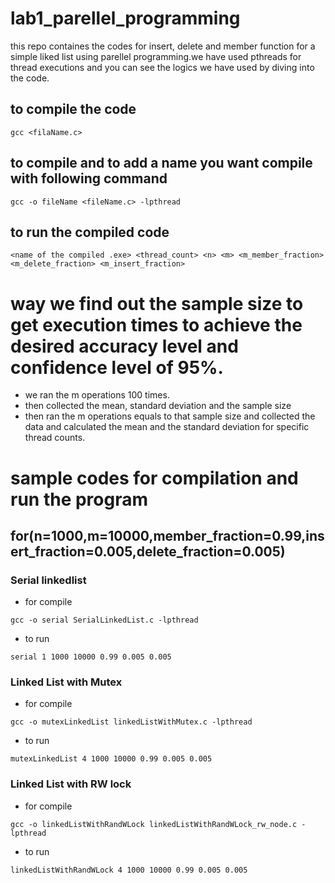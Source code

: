 ﻿# lab1_parellel_programming

this repo containes the codes for insert, delete and member function for a simple liked list using parellel programming.we have used pthreads for thread executions and you can see the logics we have used by diving into the code.

## to compile the code 
```
gcc <filaName.c>
```
## to compile and to add a name you want compile with following command
```
gcc -o fileName <fileName.c> -lpthread
```
## to run the compiled code
```
<name of the compiled .exe> <thread_count> <n> <m> <m_member_fraction> <m_delete_fraction> <m_insert_fraction>
```

# way we find out the sample size to get execution times to achieve the desired accuracy level and confidence level of 95%.

* we ran the m operations 100 times.
* then collected the mean, standard deviation and the sample size
* then ran the m operations equals to that sample size and collected the data and calculated the mean and the standard deviation for specific thread counts.

# sample codes for compilation and run the program
## for(n=1000,m=10000,member_fraction=0.99,insert_fraction=0.005,delete_fraction=0.005)
### Serial linkedlist
* for compile
```
gcc -o serial SerialLinkedList.c -lpthread
```
* to run
```
serial 1 1000 10000 0.99 0.005 0.005
```
### Linked List with Mutex
* for compile
```
gcc -o mutexLinkedList linkedListWithMutex.c -lpthread
```
* to run
```
mutexLinkedList 4 1000 10000 0.99 0.005 0.005
```
### Linked List with RW lock
* for compile
```
gcc -o linkedListWithRandWLock linkedListWithRandWLock_rw_node.c -lpthread
```
* to run
```
linkedListWithRandWLock 4 1000 10000 0.99 0.005 0.005
```
